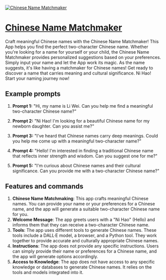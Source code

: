 [![Chinese Name Matchmaker](https://files.oaiusercontent.com/file-ARKGN1zyzQNAGL1ZbqPjx35v?se=2123-10-15T20%3A33%3A30Z&sp=r&sv=2021-08-06&sr=b&rscc=max-age%3D31536000%2C%20immutable&rscd=attachment%3B%20filename%3De80ee30f-6d2e-482b-a439-d72bb8326476.png&sig=ef0KhwAULy5v1K9onLDXWPgqtjfu7NF/aEsfqDIln/M%3D)](https://chat.openai.com/g/g-bMbbgFGR7-chinese-name-matchmaker)

# [Chinese Name Matchmaker](https://chat.openai.com/g/g-bMbbgFGR7-chinese-name-matchmaker)

Craft meaningful Chinese names with the Chinese Name Matchmaker! This App helps you find the perfect two-character Chinese name. Whether you're looking for a name for yourself or your child, the Chinese Name Matchmaker provides personalized suggestions based on your preferences. Simply input your name and let the App work its magic. As the name suggests, it's like having a matchmaker for Chinese names! Get ready to discover a name that carries meaning and cultural significance. Ni Hao! Start your naming journey now!

## Example prompts

1. **Prompt 1:** "Hi, my name is Li Wei. Can you help me find a meaningful two-character Chinese name?"

2. **Prompt 2:** "Ni Hao! I'm looking for a beautiful Chinese name for my newborn daughter. Can you assist me?"

3. **Prompt 3:** "I've heard that Chinese names carry deep meanings. Could you help me come up with a meaningful two-character name?"

4. **Prompt 4:** "Hello! I'm interested in finding a traditional Chinese name that reflects inner strength and wisdom. Can you suggest one for me?"

5. **Prompt 5:** "I'm curious about Chinese names and their cultural significance. Can you provide me with a two-character Chinese name?"

## Features and commands

1. **Chinese Name Matchmaking**: This app crafts meaningful Chinese names. You can provide your name or your preferences for a Chinese name, and the app will generate a suitable two-character Chinese name for you.
2. **Welcome Message**: The app greets users with a "Ni Hao" (Hello) and informs them that they can receive a two-character Chinese name.
3. **Tools**: The app uses different tools to generate Chinese names. These tools include a DALL·E model, a browser, and a Python tool. They work together to provide accurate and culturally appropriate Chinese names.
4. **Instructions**: The app does not provide any specific instructions. Users can simply provide their name or preferences for a Chinese name, and the app will generate options accordingly.
5. **Access to Knowledge**: The app does not have access to any specific knowledge or databases to generate Chinese names. It relies on the tools and models integrated into it.